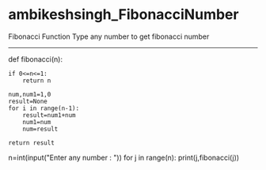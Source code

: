 # ambikeshsingh_FibonacciNumber
Fibonacci Function 
Type any number to get fibonacci number
***************************************************


def fibonacci(n):

    if 0<=n<=1:
        return n

    num,num1=1,0
    result=None
    for i in range(n-1):
        result=num1+num
        num1=num
        num=result
    
    return result


n=int(input("Enter any number : "))
for j in range(n):
    print(j,fibonacci(j))


